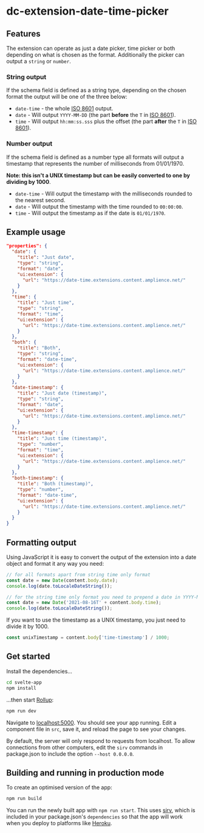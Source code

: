 # dc-extension-date-time-picker

## Features

The extension can operate as just a date picker, time picker or both depending on what is chosen as the format. Additionally the picker can output a `string` or `number`.

### String output

If the schema field is defined as a string type, depending on the chosen format the output will be one of the three below:

- `date-time` - the whole [ISO 8601](https://en.wikipedia.org/wiki/ISO_8601) output.
- `date` - Will output `YYYY-MM-DD` (the part **before** the `T` in [ISO 8601](https://en.wikipedia.org/wiki/ISO_8601)).
- `time` - Will output `hh:mm:ss.sss` plus the offset (the part **after** the `T` in [ISO 8601](https://en.wikipedia.org/wiki/ISO_8601)).

### Number output

If the schema field is defined as a number type all formats will output a timestamp that represents the number of milliseconds from 01/01/1970.

**Note: this isn't a UNIX timestamp but can be easily converted to one by dividing by 1000**.

- `date-time` - Will output the timestamp with the milliseconds rounded to the nearest second.
- `date` - Will output the timestamp with the time rounded to `00:00:00`.
- `time` - Will output the timestamp as if the date is `01/01/1970`.

## Example usage

```json
"properties": {
  "date": {
    "title": "Just date",
    "type": "string",
    "format": "date",
    "ui:extension": {
      "url": "https://date-time.extensions.content.amplience.net/"
    }
  },
  "time": {
    "title": "Just time",
    "type": "string",
    "format": "time",
    "ui:extension": {
      "url": "https://date-time.extensions.content.amplience.net/"
    }
  },
  "both": {
    "title": "Both",
    "type": "string",
    "format": "date-time",
    "ui:extension": {
      "url": "https://date-time.extensions.content.amplience.net/"
    }
  },
  "date-timestamp": {
    "title": "Just date (timestamp)",
    "type": "string",
    "format": "date",
    "ui:extension": {
      "url": "https://date-time.extensions.content.amplience.net/"
    }
  },
  "time-timestamp": {
    "title": "Just time (timestamp)",
    "type": "number",
    "format": "time",
    "ui:extension": {
      "url": "https://date-time.extensions.content.amplience.net/"
    }
  },
  "both-timestamp": {
    "title": "Both (timestamp)",
    "type": "number",
    "format": "date-time",
    "ui:extension": {
      "url": "https://date-time.extensions.content.amplience.net/"
    }
  }
}
```

## Formatting output

Using JavaScript it is easy to convert the output of the extension into a date object and format it any way you need:

```javascript
// for all formats apart from string time only format
const date = new Date(content.body.date);
console.log(date.toLocaleDateString());

// for the string time only format you need to prepend a date in YYYY-MM-DD format with a T seperator
const date = new Date('2021-08-16T' + content.body.time);
console.log(date.toLocaleDateString());
```

If you want to use the timestamp as a UNIX timestamp, you just need to divide it by 1000.

```javascript
const unixTimestamp = content.body['time-timestamp'] / 1000;
```

## Get started

Install the dependencies...

```bash
cd svelte-app
npm install
```

...then start [Rollup](https://rollupjs.org):

```bash
npm run dev
```

Navigate to [localhost:5000](http://localhost:5000). You should see your app running. Edit a component file in `src`, save it, and reload the page to see your changes.

By default, the server will only respond to requests from localhost. To allow connections from other computers, edit the `sirv` commands in package.json to include the option `--host 0.0.0.0`.

## Building and running in production mode

To create an optimised version of the app:

```bash
npm run build
```

You can run the newly built app with `npm run start`. This uses [sirv](https://github.com/lukeed/sirv), which is included in your package.json's `dependencies` so that the app will work when you deploy to platforms like [Heroku](https://heroku.com).
